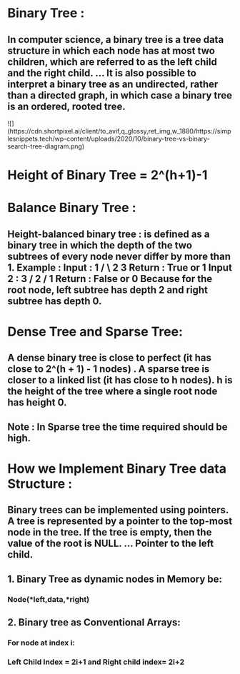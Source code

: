 <h1>Binary Tree :</h1>
<h2>In computer science, a binary tree is a tree data structure in which each node has at most two children, which are referred to as the left child and the right child. ... It is also possible to interpret a binary tree as an undirected, rather than a directed graph, in which case a binary tree is an ordered, rooted tree.</h2>
![](https://cdn.shortpixel.ai/client/to_avif,q_glossy,ret_img,w_1880/https://simplesnippets.tech/wp-content/uploads/2020/10/binary-tree-vs-binary-search-tree-diagram.png)

<h1>Height of Binary Tree = 2^(h+1)-1</h1>
<h1>Balance Binary Tree :</h1>
<h2>Height-balanced binary tree : is defined as a binary tree in which the depth of the two subtrees of every node never differ by more than 1. Example : Input : 1 / \ 2 3 Return : True or 1 Input 2 : 3 / 2 / 1 Return : False or 0 Because for the root node, left subtree has depth 2 and right subtree has depth 0.</h2>
<h1>Dense Tree and Sparse Tree:</h1>
<h2>A dense binary tree is close to perfect (it has close to 2^(h + 1) - 1 nodes) . A sparse tree is closer to a linked list (it has close to h nodes). h is the height of the tree where a single root node has height 0.</h2>
<h2>Note : In Sparse tree the time required should be high.</h2>
<h1>How we Implement Binary Tree data Structure :</h1>
<h2>Binary trees can be implemented using pointers. A tree is represented by a pointer to the top-most node in the tree. If the tree is empty, then the value of the root is NULL. ... Pointer to the left child.</h2>
<h2>1. Binary Tree as dynamic nodes in Memory be: </h2>
<h3>Node(*left,data,*right)</h3>
<h2>2. Binary tree as Conventional Arrays:</h2>
<h3>For node at index i:</h3>
<h3>Left Child Index = 2i+1 and Right child index= 2i+2</h3>
